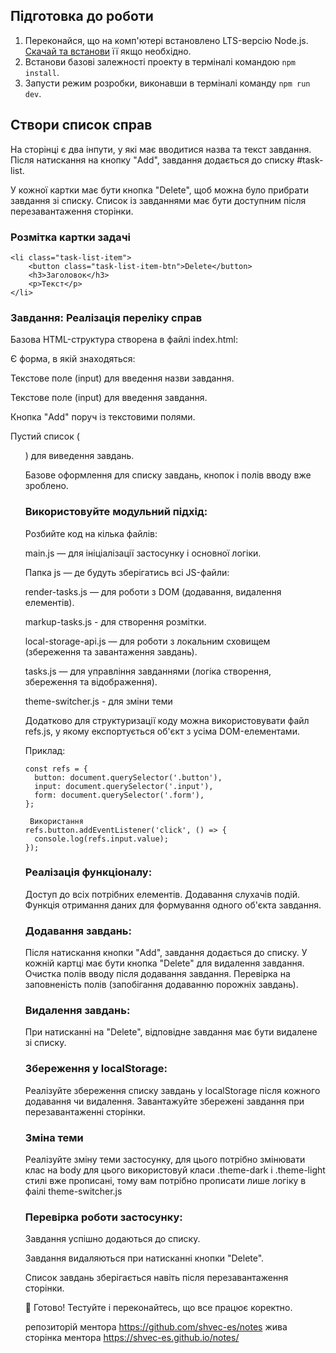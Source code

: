 ## Підготовка до роботи

1. Переконайся, що на комп'ютері встановлено LTS-версію Node.js.
   [Скачай та встанови](https://nodejs.org/en/) її якщо необхідно.
2. Встанови базові залежності проекту в терміналі командою `npm install`.
3. Запусти режим розробки, виконавши в терміналі команду `npm run dev`.

## Створи список справ

На сторінці є два інпути, у які має вводитися назва та текст завдання. Після
натискання на кнопку "Add", завдання додається до списку #task-list.

У кожної картки має бути кнопка "Delete", щоб можна було прибрати завдання зі
списку. Список із завданнями має бути доступним після перезавантаження сторінки.

### Розмітка картки задачі

```
<li class="task-list-item">
    <button class="task-list-item-btn">Delete</button>
    <h3>Заголовок</h3>
    <p>Текст</p>
</li>
```

### Завдання: Реалізація переліку справ

Базова HTML-структура створена в файлі index.html:

Є форма, в якій знаходяться:

Текстове поле (input) для введення назви завдання.

Текстове поле (input) для введення завдання.

Кнопка "Add" поруч із текстовими полями.

Пустий список (<ul id="task-list">) для виведення завдань.

Базове оформлення для списку завдань, кнопок і полів вводу вже зроблено.

### Використовуйте модульний підхід:

Розбийте код на кілька файлів:

main.js — для ініціалізації застосунку і основної логіки.

Папка js — де будуть зберігатись всі JS-файли:

render-tasks.js — для роботи з DOM (додавання, видалення елементів).

markup-tasks.js - для створення розмітки.

local-storage-api.js — для роботи з локальним сховищем (збереження та
завантаження завдань).

tasks.js — для управління завданнями (логіка створення, збереження та
відображення).

theme-switcher.js - для зміни теми

Додатково для структуризації коду можна використовувати файл refs.js, у якому
експортується об'єкт з усіма DOM-елементами.

Приклад:

```
const refs = {
  button: document.querySelector('.button'),
  input: document.querySelector('.input'),
  form: document.querySelector('.form'),
};

 Використання
refs.button.addEventListener('click', () => {
  console.log(refs.input.value);
});
```

### Реалізація функціоналу:

Доступ до всіх потрібних елементів. Додавання слухачів подій. Функція отримання
даних для формування одного об'єкта завдання.

### Додавання завдань:

Після натискання кнопки "Add", завдання додається до списку. У кожній картці має
бути кнопка "Delete" для видалення завдання. Очистка полів вводу після додавання
завдання. Перевірка на заповненість полів (запобігання додаванню порожніх
завдань).

### Видалення завдань:

При натисканні на "Delete", відповідне завдання має бути видалене зі списку.

### Збереження у localStorage:

Реалізуйте збереження списку завдань у localStorage після кожного додавання чи
видалення. Завантажуйте збережені завдання при перезавантаженні сторінки.

### Зміна теми

Реалізуйте зміну теми застосунку, для цього потрібно змінювати клас на body для
цього використовуй класи .theme-dark і .theme-light стилі вже прописані, тому
вам потрібно прописати лише логіку в фаілі theme-switcher.js

### Перевірка роботи застосунку:

Завдання успішно додаються до списку.

Завдання видаляються при натисканні кнопки "Delete".

Список завдань зберігається навіть після перезавантаження сторінки.

🚀 Готово! Тестуйте і переконайтесь, що все працює коректно.

репозиторій ментора https://github.com/shvec-es/notes жива сторінка ментора
https://shvec-es.github.io/notes/
